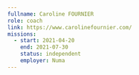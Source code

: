 ```yaml
---
fullname: Caroline FOURNIER
role: coach
link: https://www.carolinefournier.com/
missions:
  - start: 2021-04-20
    end: 2021-07-30
    status: independent
    employer: Numa
---
```


